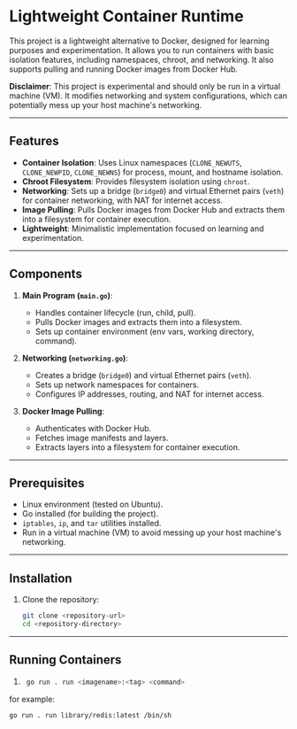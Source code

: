 # Lightweight Container Runtime

This project is a lightweight alternative to Docker, designed for learning purposes and experimentation. It allows you to run containers with basic isolation features, including namespaces, chroot, and networking. It also supports pulling and running Docker images from Docker Hub.

**Disclaimer**: This project is experimental and should only be run in a virtual machine (VM). It modifies networking and system configurations, which can potentially mess up your host machine's networking.

---

## Features

- **Container Isolation**: Uses Linux namespaces (`CLONE_NEWUTS`, `CLONE_NEWPID`, `CLONE_NEWNS`) for process, mount, and hostname isolation.
- **Chroot Filesystem**: Provides filesystem isolation using `chroot`.
- **Networking**: Sets up a bridge (`bridge0`) and virtual Ethernet pairs (`veth`) for container networking, with NAT for internet access.
- **Image Pulling**: Pulls Docker images from Docker Hub and extracts them into a filesystem for container execution.
- **Lightweight**: Minimalistic implementation focused on learning and experimentation.

---

## Components

1. **Main Program (`main.go`)**:
   - Handles container lifecycle (run, child, pull).
   - Pulls Docker images and extracts them into a filesystem.
   - Sets up container environment (env vars, working directory, command).

2. **Networking (`networking.go`)**:
   - Creates a bridge (`bridge0`) and virtual Ethernet pairs (`veth`).
   - Sets up network namespaces for containers.
   - Configures IP addresses, routing, and NAT for internet access.

3. **Docker Image Pulling**:
   - Authenticates with Docker Hub.
   - Fetches image manifests and layers.
   - Extracts layers into a filesystem for container execution.

---

## Prerequisites

- Linux environment (tested on Ubuntu).
- Go installed (for building the project).
- `iptables`, `ip`, and `tar` utilities installed.
- Run in a virtual machine (VM) to avoid messing up your host machine's networking.

---

## Installation

1. Clone the repository:
   ```bash
   git clone <repository-url>
   cd <repository-directory>

---

## Running Containers

1. ```bash 
    go run . run <imagename>:<tag> <command>

for example:

```bash
go run . run library/redis:latest /bin/sh

